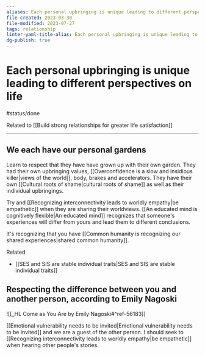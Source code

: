 ```yaml
---
aliases: Each personal upbringing is unique leading to different perspectives on life, inviting others to our garden, welcoming others into our lives, meeting different people, individual upbringings, personal differences, different values, recognizing personal gardens as unique, personal gardens, different personal gardens, personal gardens, personal experiences, unique perspective, unique circumstances of our upbringing, unique garden, different personal experiences, respecting others' personal views, unique experience, uniquely personal experiences, in each individual, an individual experience, between each person, unique trajectory, person is unique, unique personal gardens, Each personal upbringing is unique like a garden leading to different perspectives on life., as a result of their previous experiences
file-created: 2023-03-30
file-modified: 2023-07-27
tags: relationship
linter-yaml-title-alias: Each personal upbringing is unique leading to different perspectives on life
dg-publish: true
---
```


# Each personal upbringing is unique leading to different perspectives on life

#status/done

Related to [[Build strong relationships for greater life satisfaction]]

---

## We each have our personal gardens

Learn to respect that they have have grown up with their own garden. They had their own upbringing values, [[Overconfidence is a slow and insidious killer|views of the world]], body, brakes and accelerators. They have their own [[Cultural roots of shame|cultural roots of shame]] as well as their individual upbringings.

Try and [[Recognizing interconnectivity leads to worldly empathy|be empathetic]] when they are sharing their worldviews. [[An educated mind is cognitively flexible|An educated mind]] recognizes that someone's experiences will differ from yours and lead them to different conclusions.

It's recognizing that you have [[Common humanity is recognizing our shared experiences|shared common humanity]].

Related
- [[SES and SIS are stable individual traits|SES and SIS are stable individual traits]]

## Respecting the difference between you and another person, according to Emily Nagoski

![[_HL Come as You Are by Emily Nagoski#^ref-56183]]

[[Emotional vulnerability needs to be invited|Emotional vulnerability needs to be invited]] and we are a guest of the other person. I should seek to [[Recognizing interconnectivity leads to worldly empathy|be empathetic]] when hearing other people's stories.


